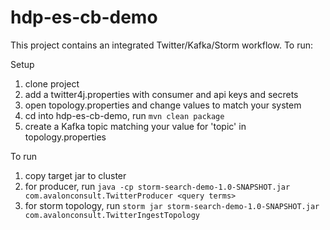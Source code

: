 # hdp-es-cb-demo

This project contains an integrated Twitter/Kafka/Storm workflow. To run:

Setup

1. clone project
2. add a twitter4j.properties with consumer and api keys and secrets
3. open topology.properties and change values to match your system
4. cd into hdp-es-cb-demo, run `mvn clean package`
5. create a Kafka topic matching your value for 'topic' in topology.properties

To run

1. copy target jar to cluster
2. for producer, run `java -cp storm-search-demo-1.0-SNAPSHOT.jar com.avalonconsult.TwitterProducer <query terms>`
3. for storm topology, run `storm jar storm-search-demo-1.0-SNAPSHOT.jar com.avalonconsult.TwitterIngestTopology`
